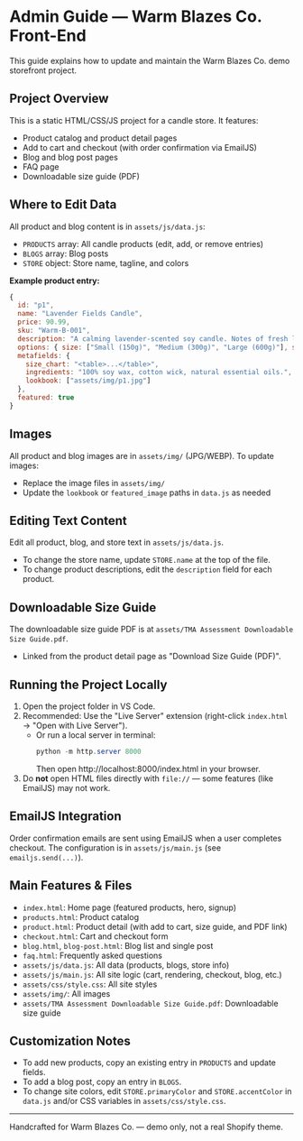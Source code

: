 # Admin Guide — Warm Blazes Co. Front-End

This guide explains how to update and maintain the Warm Blazes Co. demo storefront project.

## Project Overview
This is a static HTML/CSS/JS project for a candle store. It features:
- Product catalog and product detail pages
- Add to cart and checkout (with order confirmation via EmailJS)
- Blog and blog post pages
- FAQ page
- Downloadable size guide (PDF)

## Where to Edit Data
All product and blog content is in `assets/js/data.js`:
- `PRODUCTS` array: All candle products (edit, add, or remove entries)
- `BLOGS` array: Blog posts
- `STORE` object: Store name, tagline, and colors

**Example product entry:**
```js
{
  id: "p1",
  name: "Lavender Fields Candle",
  price: 90.99,
  sku: "Warm-B-001",
  description: "A calming lavender-scented soy candle. Notes of fresh lavender and vanilla.",
  options: { size: ["Small (150g)", "Medium (300g)", "Large (600g)"], scent: ["Lavender"] },
  metafields: {
    size_chart: "<table>...</table>",
    ingredients: "100% soy wax, cotton wick, natural essential oils.",
    lookbook: ["assets/img/p1.jpg"]
  },
  featured: true
}
```

## Images
All product and blog images are in `assets/img/` (JPG/WEBP). To update images:
- Replace the image files in `assets/img/`
- Update the `lookbook` or `featured_image` paths in `data.js` as needed

## Editing Text Content
Edit all product, blog, and store text in `assets/js/data.js`.
- To change the store name, update `STORE.name` at the top of the file.
- To change product descriptions, edit the `description` field for each product.

## Downloadable Size Guide
The downloadable size guide PDF is at `assets/TMA Assessment Downloadable Size Guide.pdf`.
- Linked from the product detail page as "Download Size Guide (PDF)".

## Running the Project Locally
1. Open the project folder in VS Code.
2. Recommended: Use the "Live Server" extension (right-click `index.html` → "Open with Live Server").
   - Or run a local server in terminal:
     ```powershell
     python -m http.server 8000
     ```
     Then open http://localhost:8000/index.html in your browser.
3. Do **not** open HTML files directly with `file://` — some features (like EmailJS) may not work.

## EmailJS Integration
Order confirmation emails are sent using EmailJS when a user completes checkout. The configuration is in `assets/js/main.js` (see `emailjs.send(...)`).

## Main Features & Files
- `index.html`: Home page (featured products, hero, signup)
- `products.html`: Product catalog
- `product.html`: Product detail (with add to cart, size guide, and PDF link)
- `checkout.html`: Cart and checkout form
- `blog.html`, `blog-post.html`: Blog list and single post
- `faq.html`: Frequently asked questions
- `assets/js/data.js`: All data (products, blogs, store info)
- `assets/js/main.js`: All site logic (cart, rendering, checkout, blog, etc.)
- `assets/css/style.css`: All site styles
- `assets/img/`: All images
- `assets/TMA Assessment Downloadable Size Guide.pdf`: Downloadable size guide

## Customization Notes
- To add new products, copy an existing entry in `PRODUCTS` and update fields.
- To add a blog post, copy an entry in `BLOGS`.
- To change site colors, edit `STORE.primaryColor` and `STORE.accentColor` in `data.js` and/or CSS variables in `assets/css/style.css`.

---
Handcrafted for Warm Blazes Co. — demo only, not a real Shopify theme.
